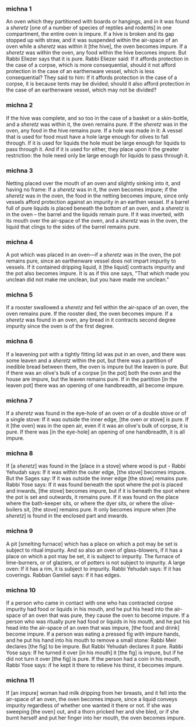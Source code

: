 
### michna 1
An oven which they partitioned with boards or hangings, and in it was found a <em>sheretz</em> [one of a number of species of reptiles and rodents] in one compartment, the entire oven is impure. If a hive is broken and its gap stopped up with straw, and it was suspended within the air-space of an oven while a <em>sheretz</em> was within it [the hive], the oven becomes impure. If a <em>sheretz</em> was within the oven, any food within the hive becomes impure. But Rabbi Eliezer says that it is pure. Rabbi Eliezer said: If it affords protection in the case of a corpse, which is more consequential, should it not afford protection in the case of an earthenware vessel, which is less consequential? They said to him: If it affords protection in the case of a corpse, it is because tents may be divided; should it also afford protection in the case of an earthenware vessel, which may not be divided?

### michna 2
If the hive was complete, and so too in the case of a basket or a skin-bottle, and a <em>sheretz</em> was within it, the oven remains pure.    If the <em>sheretz</em> was in the oven, any food in the hive remains pure. If a hole was made in it: A vessel that is used for food must have a hole large enough for olives to fall through. If it is used for liquids the hole must be large enough for liquids to pass through it. And if it is used for either, they place upon it the greater restriction: the hole need only be large enough for liquids to pass through it.

### michna 3
Netting placed over the mouth of an oven and slightly sinking into it, and having no frame: If a <em>sheretz</em> was in it, the oven becomes impure; if the <em>sheretz</em> was in the oven, the food in the netting becomes impure, since only vessels afford protection against an impurity in an earthen vessel. If a barrel full of pure liquids is placed beneath the bottom of an oven, and a <em>sheretz</em> is in the oven – the barrel and the liquids remain pure. If it was inverted, with its mouth over the air-space of the oven, and a <em>sheretz</em> was in the oven, the liquid that clings to the sides of the barrel remains pure.

### michna 4
A pot which was placed in an oven—if a <em>sheretz</em> was in the oven, the pot remains pure, since an earthenware vessel does not impart impurity to vessels. If it contained dripping liquid, it [the liquid] contracts impurity and the pot also becomes impure. It is as if this one says, "That which made you unclean did not make me unclean, but you have made me unclean."

### michna 5
If a rooster swallowed a <em>sheretz</em> and fell within the air-space of an oven, the oven remains pure. If the rooster died, the oven becomes impure. If a <em>sheretz</em> was found in an oven, any bread in it contracts second degree impurity since the oven is of the first degree.

### michna 6
If a leavening pot with a tightly fitting lid was put in an oven, and there was some leaven and a <em>sheretz</em> within the pot, but there was a partition of inedible bread between them, the oven is impure but the leaven is pure. But if there was an olive's bulk of a corpse [in the pot] both the oven and the house are impure, but the leaven remains pure. If in the partition [in the leaven pot] there was an opening of one handbreadth, all become impure.

### michna 7
If a <em>sheretz</em> was found in the eye-hole of an oven or of a double stove or of a single stove: If it was outside the inner edge, [the oven or stove] is pure. If it [the oven] was in the open air, even if it was an olive's bulk of corpse, it is pure. If there was [in the eye-hole] an opening of one handbreadth, it is all impure.

### michna 8
If [a <em>sheretz</em>] was found in the [place in a stove] where wood is put - Rabbi Yehudah says: If it was within the outer edge, [the stove] becomes impure. But the Sages say: If it was outside the inner edge [the stove] remains pure. Rabbi Yose says: If it was found beneath the spot where the pot is placed and inwards, [the stove] becomes impure, but if it is beneath the spot where the pot is set and outwards, it remains pure. If it was found on the place where the bath-keeper sits, or where the dyer sits, or where the olive-boilers sit, [the stove] remains pure. It only becomes impure when [the <em>sheretz</em>] is found in the enclosed part and inwards.

### michna 9
A pit [smelting furnace] which has a place on which a pot may be set is subject to ritual impurity. And so also an oven of glass-blowers, if it has a place on which a pot may be set, it is subject to impurity. The furnace of lime-burners, or of glaziers, or of potters is not subject to impurity.  A large oven: If it has a rim, it is subject to impurity. Rabbi Yehudah says: If it has coverings. Rabban Gamliel says: if it has edges.

### michna 10
If a person who came in contact with one who has contracted corpse impurity had food or liquids in his mouth, and he put his head into the air-space of an oven that was pure, they cause the oven to become impure. If a person who was ritually pure had food or liquids in his mouth, and he put his head into the air-space of an oven that was impure, [the food and drink] become impure. If a person was eating a pressed fig with impure hands, and he put his hand into his mouth to remove a small stone: Rabbi Meir declares [the fig] to be impure. But Rabbi Yehudah declares it pure. Rabbi Yose says: If he turned it over [in his mouth] it [the fig] is impure, but if he did not turn it over [the fig] is pure. If the person had a coin in his mouth, Rabbi Yose says: if he kept it there to relieve his thirst, it becomes impure.

### michna 11
If [an impure] woman had milk dripping from her breasts, and it fell into the air-space of an oven, the oven becomes impure, since a liquid conveys impurity regardless of whether one wanted it there or not. If she was sweeping [the oven] out, and a thorn pricked her and she bled, or if she burnt herself and put her finger into her mouth, the oven becomes impure.
